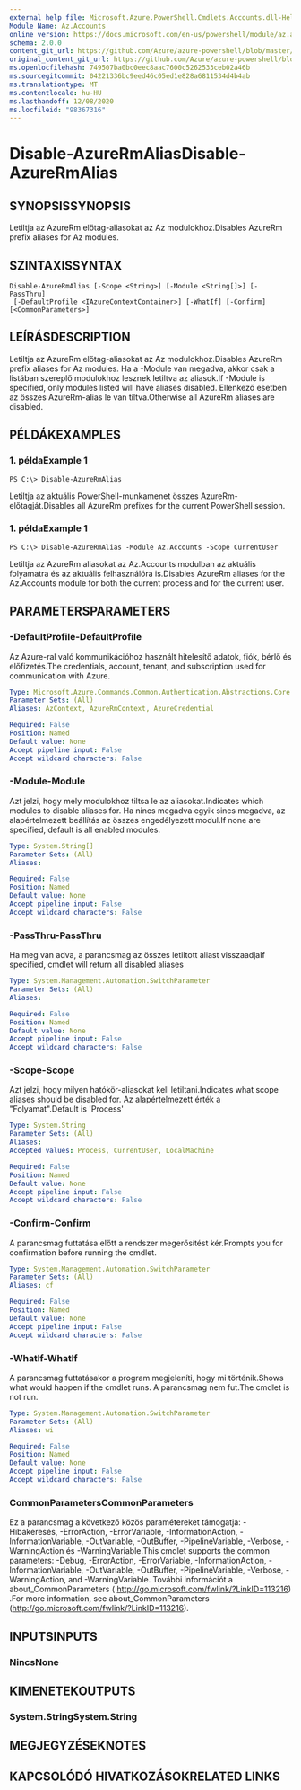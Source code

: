 ```yaml
---
external help file: Microsoft.Azure.PowerShell.Cmdlets.Accounts.dll-Help.xml
Module Name: Az.Accounts
online version: https://docs.microsoft.com/en-us/powershell/module/az.accounts/disable-azurermalias
schema: 2.0.0
content_git_url: https://github.com/Azure/azure-powershell/blob/master/src/Accounts/Accounts/help/Disable-AzureRmAlias.md
original_content_git_url: https://github.com/Azure/azure-powershell/blob/master/src/Accounts/Accounts/help/Disable-AzureRmAlias.md
ms.openlocfilehash: 749507ba0bc0eec8aac7600c5262533ceb02a46b
ms.sourcegitcommit: 04221336bc9eed46c05ed1e828a6811534d4b4ab
ms.translationtype: MT
ms.contentlocale: hu-HU
ms.lasthandoff: 12/08/2020
ms.locfileid: "98367316"
---
```

# <span data-ttu-id="41497-101">Disable-AzureRmAlias</span><span class="sxs-lookup"><span data-stu-id="41497-101">Disable-AzureRmAlias</span></span>

## <span data-ttu-id="41497-102">SYNOPSIS</span><span class="sxs-lookup"><span data-stu-id="41497-102">SYNOPSIS</span></span>
<span data-ttu-id="41497-103">Letiltja az AzureRm előtag-aliasokat az Az modulokhoz.</span><span class="sxs-lookup"><span data-stu-id="41497-103">Disables AzureRm prefix aliases for Az modules.</span></span>

## <span data-ttu-id="41497-104">SZINTAXIS</span><span class="sxs-lookup"><span data-stu-id="41497-104">SYNTAX</span></span>

```
Disable-AzureRmAlias [-Scope <String>] [-Module <String[]>] [-PassThru]
 [-DefaultProfile <IAzureContextContainer>] [-WhatIf] [-Confirm] [<CommonParameters>]
```

## <span data-ttu-id="41497-105">LEÍRÁS</span><span class="sxs-lookup"><span data-stu-id="41497-105">DESCRIPTION</span></span>
<span data-ttu-id="41497-106">Letiltja az AzureRm előtag-aliasokat az Az modulokhoz.</span><span class="sxs-lookup"><span data-stu-id="41497-106">Disables AzureRm prefix aliases for Az modules.</span></span> <span data-ttu-id="41497-107">Ha a -Module van megadva, akkor csak a listában szereplő modulokhoz lesznek letiltva az aliasok.</span><span class="sxs-lookup"><span data-stu-id="41497-107">If -Module is specified, only modules listed will have aliases disabled.</span></span> <span data-ttu-id="41497-108">Ellenkező esetben az összes AzureRm-alias le van tiltva.</span><span class="sxs-lookup"><span data-stu-id="41497-108">Otherwise all AzureRm aliases are disabled.</span></span>

## <span data-ttu-id="41497-109">PÉLDÁK</span><span class="sxs-lookup"><span data-stu-id="41497-109">EXAMPLES</span></span>

### <span data-ttu-id="41497-110">1. példa</span><span class="sxs-lookup"><span data-stu-id="41497-110">Example 1</span></span>
```
PS C:\> Disable-AzureRmAlias
```

<span data-ttu-id="41497-111">Letiltja az aktuális PowerShell-munkamenet összes AzureRm-előtagját.</span><span class="sxs-lookup"><span data-stu-id="41497-111">Disables all AzureRm prefixes for the current PowerShell session.</span></span>

### <span data-ttu-id="41497-112">1. példa</span><span class="sxs-lookup"><span data-stu-id="41497-112">Example 1</span></span>
```
PS C:\> Disable-AzureRmAlias -Module Az.Accounts -Scope CurrentUser
```

<span data-ttu-id="41497-113">Letiltja az AzureRm aliasokat az Az.Accounts modulban az aktuális folyamatra és az aktuális felhasználóra is.</span><span class="sxs-lookup"><span data-stu-id="41497-113">Disables AzureRm aliases for the Az.Accounts module for both the current process and for the current user.</span></span>

## <span data-ttu-id="41497-114">PARAMETERS</span><span class="sxs-lookup"><span data-stu-id="41497-114">PARAMETERS</span></span>

### <span data-ttu-id="41497-115">-DefaultProfile</span><span class="sxs-lookup"><span data-stu-id="41497-115">-DefaultProfile</span></span>
<span data-ttu-id="41497-116">Az Azure-ral való kommunikációhoz használt hitelesítő adatok, fiók, bérlő és előfizetés.</span><span class="sxs-lookup"><span data-stu-id="41497-116">The credentials, account, tenant, and subscription used for communication with Azure.</span></span>

```yaml
Type: Microsoft.Azure.Commands.Common.Authentication.Abstractions.Core.IAzureContextContainer
Parameter Sets: (All)
Aliases: AzContext, AzureRmContext, AzureCredential

Required: False
Position: Named
Default value: None
Accept pipeline input: False
Accept wildcard characters: False
```

### <span data-ttu-id="41497-117">-Module</span><span class="sxs-lookup"><span data-stu-id="41497-117">-Module</span></span>
<span data-ttu-id="41497-118">Azt jelzi, hogy mely modulokhoz tiltsa le az aliasokat.</span><span class="sxs-lookup"><span data-stu-id="41497-118">Indicates which modules to disable aliases for.</span></span>
<span data-ttu-id="41497-119">Ha nincs megadva egyik sincs megadva, az alapértelmezett beállítás az összes engedélyezett modul.</span><span class="sxs-lookup"><span data-stu-id="41497-119">If none are specified, default is all enabled modules.</span></span>

```yaml
Type: System.String[]
Parameter Sets: (All)
Aliases:

Required: False
Position: Named
Default value: None
Accept pipeline input: False
Accept wildcard characters: False
```

### <span data-ttu-id="41497-120">-PassThru</span><span class="sxs-lookup"><span data-stu-id="41497-120">-PassThru</span></span>
<span data-ttu-id="41497-121">Ha meg van adva, a parancsmag az összes letiltott aliast visszaadja</span><span class="sxs-lookup"><span data-stu-id="41497-121">If specified, cmdlet will return all disabled aliases</span></span>

```yaml
Type: System.Management.Automation.SwitchParameter
Parameter Sets: (All)
Aliases:

Required: False
Position: Named
Default value: None
Accept pipeline input: False
Accept wildcard characters: False
```

### <span data-ttu-id="41497-122">-Scope</span><span class="sxs-lookup"><span data-stu-id="41497-122">-Scope</span></span>
<span data-ttu-id="41497-123">Azt jelzi, hogy milyen hatókör-aliasokat kell letiltani.</span><span class="sxs-lookup"><span data-stu-id="41497-123">Indicates what scope aliases should be disabled for.</span></span> <span data-ttu-id="41497-124">Az alapértelmezett érték a "Folyamat".</span><span class="sxs-lookup"><span data-stu-id="41497-124">Default is 'Process'</span></span>

```yaml
Type: System.String
Parameter Sets: (All)
Aliases:
Accepted values: Process, CurrentUser, LocalMachine

Required: False
Position: Named
Default value: None
Accept pipeline input: False
Accept wildcard characters: False
```

### <span data-ttu-id="41497-125">-Confirm</span><span class="sxs-lookup"><span data-stu-id="41497-125">-Confirm</span></span>
<span data-ttu-id="41497-126">A parancsmag futtatása előtt a rendszer megerősítést kér.</span><span class="sxs-lookup"><span data-stu-id="41497-126">Prompts you for confirmation before running the cmdlet.</span></span>

```yaml
Type: System.Management.Automation.SwitchParameter
Parameter Sets: (All)
Aliases: cf

Required: False
Position: Named
Default value: None
Accept pipeline input: False
Accept wildcard characters: False
```

### <span data-ttu-id="41497-127">-WhatIf</span><span class="sxs-lookup"><span data-stu-id="41497-127">-WhatIf</span></span>
<span data-ttu-id="41497-128">A parancsmag futtatásakor a program megjeleníti, hogy mi történik.</span><span class="sxs-lookup"><span data-stu-id="41497-128">Shows what would happen if the cmdlet runs.</span></span>
<span data-ttu-id="41497-129">A parancsmag nem fut.</span><span class="sxs-lookup"><span data-stu-id="41497-129">The cmdlet is not run.</span></span>

```yaml
Type: System.Management.Automation.SwitchParameter
Parameter Sets: (All)
Aliases: wi

Required: False
Position: Named
Default value: None
Accept pipeline input: False
Accept wildcard characters: False
```

### <span data-ttu-id="41497-130">CommonParameters</span><span class="sxs-lookup"><span data-stu-id="41497-130">CommonParameters</span></span>
<span data-ttu-id="41497-131">Ez a parancsmag a következő közös paramétereket támogatja: -Hibakeresés, -ErrorAction, -ErrorVariable, -InformationAction, -InformationVariable, -OutVariable, -OutBuffer, -PipelineVariable, -Verbose, -WarningAction és -WarningVariable.</span><span class="sxs-lookup"><span data-stu-id="41497-131">This cmdlet supports the common parameters: -Debug, -ErrorAction, -ErrorVariable, -InformationAction, -InformationVariable, -OutVariable, -OutBuffer, -PipelineVariable, -Verbose, -WarningAction, and -WarningVariable.</span></span> <span data-ttu-id="41497-132">További információt a about_CommonParameters ( http://go.microsoft.com/fwlink/?LinkID=113216) .</span><span class="sxs-lookup"><span data-stu-id="41497-132">For more information, see about_CommonParameters (http://go.microsoft.com/fwlink/?LinkID=113216).</span></span>

## <span data-ttu-id="41497-133">INPUTS</span><span class="sxs-lookup"><span data-stu-id="41497-133">INPUTS</span></span>

### <span data-ttu-id="41497-134">Nincs</span><span class="sxs-lookup"><span data-stu-id="41497-134">None</span></span>

## <span data-ttu-id="41497-135">KIMENETEK</span><span class="sxs-lookup"><span data-stu-id="41497-135">OUTPUTS</span></span>

### <span data-ttu-id="41497-136">System.String</span><span class="sxs-lookup"><span data-stu-id="41497-136">System.String</span></span>

## <span data-ttu-id="41497-137">MEGJEGYZÉSEK</span><span class="sxs-lookup"><span data-stu-id="41497-137">NOTES</span></span>

## <span data-ttu-id="41497-138">KAPCSOLÓDÓ HIVATKOZÁSOK</span><span class="sxs-lookup"><span data-stu-id="41497-138">RELATED LINKS</span></span>
